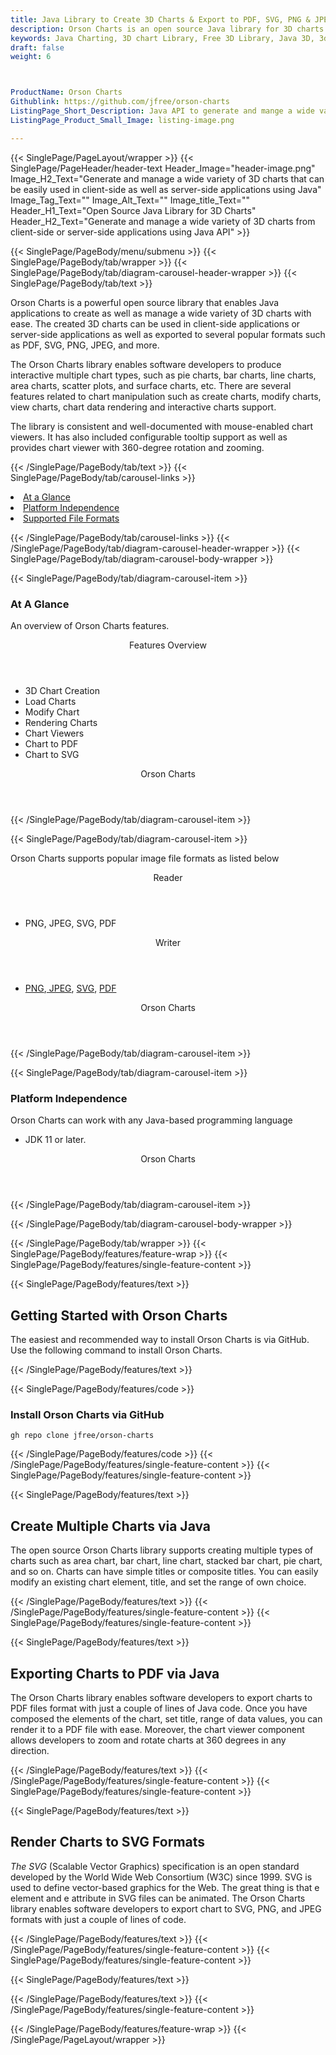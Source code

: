 ```yaml
---
title: Java Library to Create 3D Charts & Export to PDF, SVG, PNG & JPEG Image
description: Orson Charts is an open source Java library for 3D charts creation and export to PDF, SVG, PNG & JPEG images on client as well as sever side
keywords: Java Charting, 3D chart Library, Free 3D Library, Java 3D, 3d charts to SVG, 3d charts to PNG, 3d charts to JPEG, Java 3D library, read 3D charts, write 3D Files, convert 3D charts, Open Source 3D charting API, export 3D charts,3d charts to PDF, render 3D WebGL, Java surface charts, bar charts support, add scatter charts
draft: false
weight: 6



ProductName: Orson Charts
Githublink: https://github.com/jfree/orson-charts
ListingPage_Short_Description: Java API to generate and mange a wide variety of 3D charts that can be easily used in client-side as well as server-side applications
ListingPage_Product_Small_Image: listing-image.png 

---
```


{{< SinglePage/PageLayout/wrapper >}}
{{< SinglePage/PageHeader/header-text
Header_Image="header-image.png"
Image_H2_Text="Generate and manage a wide variety of 3D charts that can be easily used in client-side as well as server-side applications using Java"
Image_Tag_Text=""
Image_Alt_Text=""
Image_title_Text=""
Header_H1_Text="Open Source Java Library for 3D Charts"
Header_H2_Text="Generate and manage a wide variety of 3D charts from client-side or server-side applications using Java API" >}}

{{< SinglePage/PageBody/menu/submenu >}}
{{< SinglePage/PageBody/tab/wrapper >}}
{{< SinglePage/PageBody/tab/diagram-carousel-header-wrapper >}}
{{< SinglePage/PageBody/tab/text >}}



<p>Orson Charts is a powerful open source library that enables Java applications to create as well as manage a wide variety of 3D charts with ease. The created 3D charts can be used in client-side applications or server-side applications as well as exported to several popular formats such as PDF, SVG, PNG, JPEG, and more.</p>
<p>The Orson Charts library enables software developers to produce interactive multiple chart types, such as pie charts, bar charts, line charts, area charts, scatter plots, and surface charts, etc. There are several features related to chart manipulation such as create charts, modify charts, view charts, chart data rendering and interactive charts support.</p>
<p>The library is consistent and well-documented with mouse-enabled chart viewers. It has also included configurable tooltip support as well as provides chart viewer with 360-degree rotation and zooming.</p>

{{< /SinglePage/PageBody/tab/text >}}
{{< SinglePage/PageBody/tab/carousel-links >}}

<li data-target="#diagramcarousel" data-slide-to="0"><a href="#">At a Glance</a></li>
<li data-target="#diagramcarousel" data-slide-to="2"><a href="#">Platform Independence</a></li>
<li data-target="#diagramcarousel" data-slide-to="1"><a class="activetab" href="#">Supported File Formats</a></li>


{{< /SinglePage/PageBody/tab/carousel-links >}}
{{< /SinglePage/PageBody/tab/diagram-carousel-header-wrapper >}}
{{< SinglePage/PageBody/tab/diagram-carousel-body-wrapper >}}

{{< SinglePage/PageBody/tab/diagram-carousel-item >}}
<h3>At A Glance</h3>
<p>An overview of Orson Charts features.</p>
<div class="diagram1 d1-poi">
<div class="d1-row">
<div class="d1-col d1-right"><header>Features Overview</header>
<ul>
<li>3D Chart Creation</li>
<li>Load Charts</li>
<li>Modify Chart</li>
<li>Rendering Charts</li>
<li>Chart Viewers</li>
<li>Chart to PDF</li>
<li>Chart to SVG</li>
</ul>
</div>
<!--/left--></div>
<div class="d1-logo" style="border: none;"><!--<img src='listing-image.png' alt="Compression APIs for .NET" />--><header>Orson Charts</header><footer><small></small></footer></div>
<!--/logo--></div>
<!--/diagram1-->
{{< /SinglePage/PageBody/tab/diagram-carousel-item >}}

{{< SinglePage/PageBody/tab/diagram-carousel-item >}}
<p>Orson Charts supports popular image file formats as listed below</p>
<div class="diagram1 d2 d1-poi">
<div class="d1-row">
<div class="d1-col d1-left"><header><i class="fa fa-arrows-v"> </i> Reader</header>
<ul>
<li>PNG, JPEG, SVG, PDF</li>
</ul>
</div>
<!--/left-->
<div class="d1-col d1-right"><header><i class="fa fa-long-arrow-down"> </i> Writer</header>
<ul>
<li><a href="https://docs.fileformat.com/image/png/">PNG</a>,<a href="https://docs.fileformat.com/image/jpeg/"> JPEG</a>, <a href="https://docs.fileformat.com/page-description-language/svg/">SVG</a>, <a href="https://docs.fileformat.com/pdf/">PDF</a></li>
</ul>
</div>
<!--/right--></div>
<!--/row-->
<div class="d1-logo" style="border: none;"><!--<img src='listing-image.png' alt="Compression APIs for .NET" />--><header>Orson Charts</header><footer><small></small></footer></div>
<!--/logo--></div>
<!--/diagram2-->
{{< /SinglePage/PageBody/tab/diagram-carousel-item >}}

{{< SinglePage/PageBody/tab/diagram-carousel-item >}}
<h3>Platform Independence</h3>
<p>Orson Charts can work with any Java-based programming language</p>
<div class="diagram1 d1-poi">
<div class="d1-row">
<div class="d1-col d1-left">
<ul>
<li> JDK 11 or later.</li>
</ul>
</div>
<!--/left-->
<div class="d1-col d1-right"> </div>
<!--/right--></div>
<!--/row-->
<div class="d1-logo" style="border: none;"><!--<img src='listing-image.png' alt="Compression APIs for .NET" />--><header>Orson Charts</header><footer><small></small></footer></div>
<!--/logo--></div>
<!--/diagram2 -->
{{< /SinglePage/PageBody/tab/diagram-carousel-item >}}

{{< /SinglePage/PageBody/tab/diagram-carousel-body-wrapper >}}

{{< /SinglePage/PageBody/tab/wrapper >}}
{{< SinglePage/PageBody/features/feature-wrap >}}
{{< SinglePage/PageBody/features/single-feature-content >}}

{{< SinglePage/PageBody/features/text >}}
<h2 class="h2title">Getting Started with Orson Charts</h2>
<p><code class="html"></code></p>
<p>The easiest and recommended way to install Orson Charts is via GitHub. Use the following command to install Orson Charts.</p>
{{< /SinglePage/PageBody/features/text >}}

{{< SinglePage/PageBody/features/code >}}
<h3><strong>Install Orson Charts via GitHub</strong></h3>
<pre><code class="html">gh repo clone jfree/orson-charts</code></pre>


{{< /SinglePage/PageBody/features/code >}}
{{< /SinglePage/PageBody/features/single-feature-content >}}
{{< SinglePage/PageBody/features/single-feature-content >}}

{{< SinglePage/PageBody/features/text >}}
<h2 class="h2title">Create Multiple Charts via Java</h2>
<p>The open source Orson Charts library supports creating multiple types of charts such as area chart, bar chart, line chart, stacked bar chart, pie chart, and so on. Charts can have simple titles or composite titles. You can easily modify an existing chart element, title, and set the range of own choice.</p>

{{< /SinglePage/PageBody/features/text >}}
{{< /SinglePage/PageBody/features/single-feature-content >}}
{{< SinglePage/PageBody/features/single-feature-content >}}

{{< SinglePage/PageBody/features/text >}}
<h2 class="h2title">Exporting Charts to PDF via Java</h2>
<p>The Orson Charts library enables software developers to export charts to PDF files format with just a couple of lines of Java code. Once you have composed the elements of the chart, set title, range of data values, you can render it to a PDF file with ease. Moreover, the chart viewer component allows developers to zoom and rotate charts at 360 degrees in any direction.</p>

{{< /SinglePage/PageBody/features/text >}}
{{< /SinglePage/PageBody/features/single-feature-content >}}
{{< SinglePage/PageBody/features/single-feature-content >}}

{{< SinglePage/PageBody/features/text >}}
<h2 class="h2title">Render Charts to SVG Formats</h2>
<p><em>The SVG</em> (Scalable Vector Graphics) specification is an open standard developed by the World Wide Web Consortium (W3C) since 1999. SVG is used to define vector-based graphics for the Web. The great thing is that e element and e attribute in SVG files can be animated. The Orson Charts library enables software developers to export chart to SVG, PNG, and JPEG formats with just a couple of lines of code.</p>

{{< /SinglePage/PageBody/features/text >}}
{{< /SinglePage/PageBody/features/single-feature-content >}}
{{< SinglePage/PageBody/features/single-feature-content >}}

{{< SinglePage/PageBody/features/text >}}
 
{{< /SinglePage/PageBody/features/text >}}
{{< /SinglePage/PageBody/features/single-feature-content >}}

{{< /SinglePage/PageBody/features/feature-wrap >}}
{{< /SinglePage/PageLayout/wrapper >}}